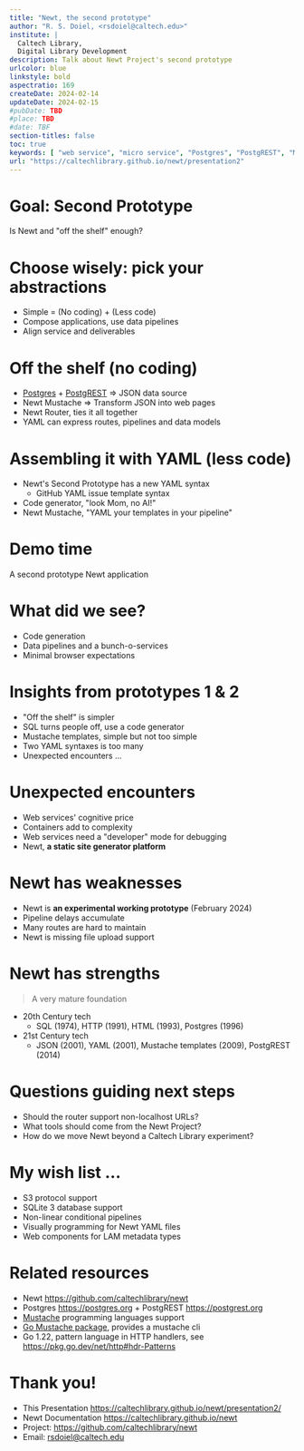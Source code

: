 ```yaml
---
title: "Newt, the second prototype"
author: "R. S. Doiel, <rsdoiel@caltech.edu>"
institute: |
  Caltech Library,
  Digital Library Development
description: Talk about Newt Project's second prototype
urlcolor: blue
linkstyle: bold
aspectratio: 169
createDate: 2024-02-14
updateDate: 2024-02-15
#pubDate: TBD
#place: TBD
#date: TBF
section-titles: false
toc: true
keywords: [ "web service", "micro service", "Postgres", "PostgREST", "Mustache" ]
url: "https://caltechlibrary.github.io/newt/presentation2"
---
```


# Goal: Second Prototype

Is Newt and "off the shelf" enough?

# Choose wisely: pick your abstractions

- Simple = (No coding) + (Less code)
- Compose applications, use data pipelines
- Align service and deliverables

# Off the shelf (no coding)

- [Postgres](https://postgresql.org) + [PostgREST](https://postgrest.org) =>  JSON data source
- Newt Mustache => Transform JSON into web pages
- Newt Router, ties it all together
- YAML can express routes, pipelines and data models

# Assembling it with YAML (less code)

- Newt's Second Prototype has a new YAML syntax
  - GitHub YAML issue template syntax
- Code generator, "look Mom, no AI!"
- Newt Mustache, "YAML your templates in your pipeline"

# Demo time

A second prototype Newt application

# What did we see?

- Code generation
- Data pipelines and a bunch-o-services
- Minimal browser expectations

# Insights from prototypes 1 & 2

- "Off the shelf" is simpler
- SQL turns people off, use a code generator
- Mustache templates, simple but not too simple
- Two YAML syntaxes is too many
- Unexpected encounters ...

# Unexpected encounters

- Web services' cognitive price
- Containers add to complexity
- Web services need a "developer" mode for debugging
- Newt, **a static site generator platform**

# Newt has weaknesses

- Newt is **an experimental working prototype** (February 2024)
- Pipeline delays accumulate
- Many routes are hard to maintain
- Newt is missing file upload support

# Newt has strengths

> A very mature foundation

- 20th Century tech
  - SQL (1974), HTTP (1991), HTML (1993), Postgres (1996)
- 21st Century tech
  - JSON (2001), YAML (2001), Mustache templates (2009), PostgREST (2014)

# Questions guiding next steps

- Should the router support non-localhost URLs?
- What tools should come from the Newt Project?
- How do we move Newt beyond a Caltech Library experiment?

# My wish list ...

- S3 protocol support
- SQLite 3 database support
- Non-linear conditional pipelines
- Visually programming for Newt YAML files
- Web components for LAM metadata types

# Related resources

- Newt <https://github.com/caltechlibrary/newt>
- Postgres <https://postgres.org> + PostgREST <https://postgrest.org>
- [Mustache](https://mustache.github.io) programming languages support
- [Go Mustache package](https://github.com/cbroglie/mustache), provides a mustache cli
- Go 1.22, pattern language in HTTP handlers, see <https://pkg.go.dev/net/http#hdr-Patterns>

# Thank you!

- This Presentation <https://caltechlibrary.github.io/newt/presentation2/>
- Newt Documentation <https://caltechlibrary.github.io/newt>
- Project: <https://github.com/caltechlibrary/newt>
- Email: rsdoiel@caltech.edu


